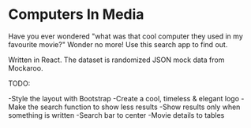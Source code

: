 # Computers In Media

Have you ever wondered "what was that cool computer they used in my favourite movie?" Wonder no more! Use this search app to find out.

Written in React. The dataset is randomized JSON mock data from Mockaroo.

TODO:

-Style the layout with Bootstrap
-Create a cool, timeless & elegant logo
-Make the search function to show less results
-Show results only when something is written
-Search bar to center
-Movie details to tables
